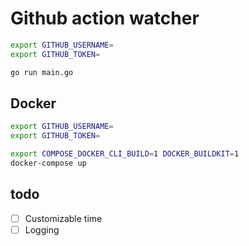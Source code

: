 # Github action watcher

```bash
export GITHUB_USERNAME=
export GITHUB_TOKEN=

go run main.go
```

## Docker

```bash
export GITHUB_USERNAME=
export GITHUB_TOKEN=

export COMPOSE_DOCKER_CLI_BUILD=1 DOCKER_BUILDKIT=1
docker-compose up
```

## todo

- [ ] Customizable time
- [ ] Logging
